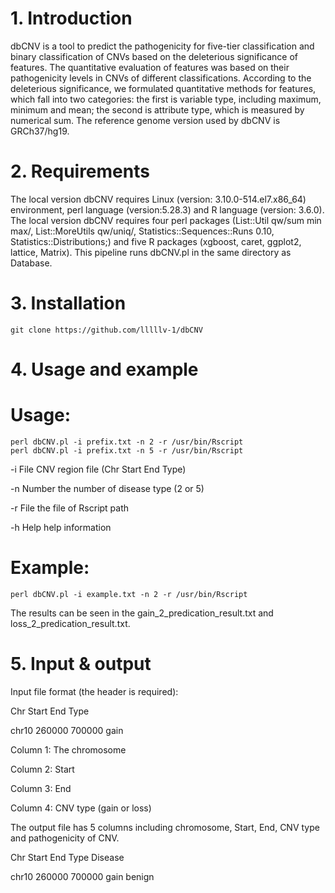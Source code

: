 # 1. Introduction
dbCNV is a tool to predict the pathogenicity for five-tier classification and binary classification of CNVs based on the deleterious significance of features. The quantitative evaluation of features was based on their pathogenicity levels in CNVs of different classifications.  According to the deleterious significance, we formulated quantitative methods for features, which fall into two categories: the first is variable type, including maximum, minimum and mean; the second is attribute type, which is measured by numerical sum. The reference genome version used by dbCNV is GRCh37/hg19.
# 2. Requirements
The local version dbCNV requires Linux (version: 3.10.0-514.el7.x86_64) environment, perl language (version:5.28.3) and R language (version: 3.6.0). The local version dbCNV requires four perl packages (List::Util qw/sum min max/, List::MoreUtils qw/uniq/, Statistics::Sequences::Runs 0.10, Statistics::Distributions;) and five R packages (xgboost, caret, ggplot2, lattice, Matrix). This pipeline runs dbCNV.pl in the same directory as Database.
# 3. Installation

```
git clone https://github.com/lllllv-1/dbCNV
```

# 4. Usage and example
# Usage:

```
perl dbCNV.pl -i prefix.txt -n 2 -r /usr/bin/Rscript
perl dbCNV.pl -i prefix.txt -n 5 -r /usr/bin/Rscript
```

  -i File    CNV region file (Chr Start End Type)
  
  -n Number  the number of disease type (2 or 5)
  
  -r File    the file of Rscript path
  
  -h Help    help information

 
# Example:

```
perl dbCNV.pl -i example.txt -n 2 -r /usr/bin/Rscript
```

The results can be seen in the gain_2_predication_result.txt and loss_2_predication_result.txt.
 
# 5. Input & output
Input file format (the header is required):

Chr Start End Type

chr10	260000	700000	gain

Column 1: The chromosome

Column 2: Start

Column 3: End

Column 4: CNV type (gain or loss)

The output file has 5 columns including chromosome, Start, End, CNV type and pathogenicity of CNV.

Chr     Start   End     Type    Disease

chr10	260000	700000	gain  benign
